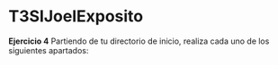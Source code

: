 # T3SIJoelExposito
**Ejercicio 4** Partiendo de tu directorio de inicio, realiza cada uno de los siguientes apartados:

